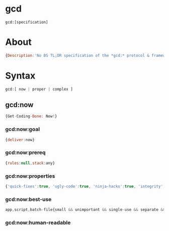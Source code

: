 # gcd
```gcd:[specification]```
# About
```javascript
{Description:'No BS TL;DR specification of the *gcd:* protocol & framework'}
```

# Syntax
```javascript
gcd:[ now | proper | complex ]
```

## gcd:now
```javascript
{Get-Coding-Done: Now!}
```

### gcd:now:goal 
```javascript
{deliver:now}
```

### gcd:now:prereq
```javascript
{rules:null,stack:any}
```

### gcd:now:properties
```javascript
{'quick-fixes':true, 'ugly-code':true, 'ninja-hacks':true, 'integrity':false, 'testing':false, 'just-do-it':true, 'quality':none}
```

### gcd:now:best-use
```javascript
app,script,batch-file{small && unimportant && single-use && separate && private-repo && internal-use-only}
```

### gcd:now:human-readable